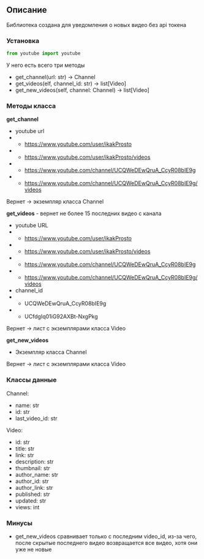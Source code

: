 ## Описание
Библиотека создана для уведомления о новых видео без api токена

### Установка
```python
from youtube import youtube
```
У него есть всего три методы
- get_channel(url: str) -> Channel
- get_videos(elf, channel_id: str) -> list[Video]
- get_new_videos(self, channel: Channel) -> list[Video]

### Методы класса

**get_channel**
- youtube url
- - https://www.youtube.com/user/ikakProsto
- - https://www.youtube.com/user/ikakProsto/videos
- - https://www.youtube.com/channel/UCQWeDEwQruA_CcyR08bIE9g
- - https://www.youtube.com/channel/UCQWeDEwQruA_CcyR08bIE9g/videos

Вернет -> экземпляр класса Channel

**get_videos** - вернет не более 15 последних видео с канала
- youtube URL
- - https://www.youtube.com/user/ikakProsto
- - https://www.youtube.com/user/ikakProsto/videos
- - https://www.youtube.com/channel/UCQWeDEwQruA_CcyR08bIE9g
- - https://www.youtube.com/channel/UCQWeDEwQruA_CcyR08bIE9g/videos
- channel_id
- - UCQWeDEwQruA_CcyR08bIE9g
- - UCfdgIq01iG92AXBt-NxgPkg

Вернет -> лист с экземплярами класса Video

**get_new_videos**
- Экземпляр класса Channel

Вернет -> лист с экземплярами класса Video

### Классы данные

Channel:
- name: str
- id: str
- last_video_id: str

Video:
- id: str
- title: str
- link: str
- description: str
- thumbnail: str
- author_name: str
- author_id: str
- author_link: str
- published: str
- updated: str
- views: int

### Минусы
- get_new_videos сравнивает только с последним video_id, из-за чего, после скрытые последнего видео возвращается все видео, хотя они уже не новые
